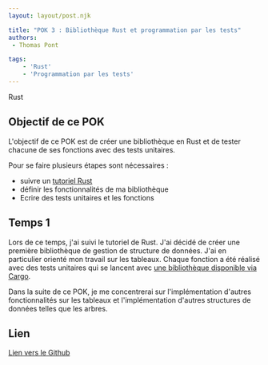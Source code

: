 ```yaml
---
layout: layout/post.njk

title: "POK 3 : Bibliothèque Rust et programmation par les tests"
authors:
 - Thomas Pont

tags:
    - 'Rust'
    - 'Programmation par les tests'
---
```


<!-- Début Résumé -->

Rust
<!-- Fin Résumé -->

## Objectif de ce POK

L'objectif de ce POK est de créer une bibliothèque en Rust et de tester chacune de ses fonctions avec des tests unitaires.

Pour se faire plusieurs étapes sont nécessaires :

- suivre un [tutoriel Rust](https://doc.rust-lang.org/stable/rust-by-example/index.html)
- définir les fonctionnalités de ma bibliothèque
- Ecrire des tests unitaires et les fonctions

## Temps 1

Lors de ce temps, j'ai suivi le tutoriel de Rust. J'ai décidé de créer une première bibliothèque de gestion de structure de données. J'ai en particulier orienté mon travail sur les tableaux.
Chaque fonction a été réalisé avec des tests unitaires qui se lancent avec [une bibliothèque disponible via Cargo](https://doc.rust-lang.org/book/ch11-01-writing-tests.html).

Dans la suite de ce POK, je me concentrerai sur l'implémentation d'autres fonctionnalités sur les tableaux et l'implémentation d'autres structures de données telles que les arbres.

## Lien

[Lien vers le Github](https://github.com/ThomasP04/POK3-Rust)

